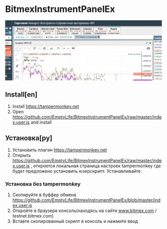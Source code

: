 # BitmexInstrumentPanelEx

![Image](https://github.com/EmptyLife/BitmexInstrumentPanelEx/blob/master/img.png)

## Install[en]
1. Install https://tampermonkey.net
2. Open https://github.com/EmptyLife/BitmexInstrumentPanelEx/raw/master/index.user.js and install

## Установка[ру]
1. Установить плагин https://tampermonkey.net
2. Открыть https://github.com/EmptyLife/BitmexInstrumentPanelEx/raw/master/index.user.js , откроется локальная страница настроек tampermonkey где будет предложено установить юзерскрипт. Устанавливайте.

### Установка без tampermonkey
1. Скопируйте в буффер обмена https://github.com/EmptyLife/BitmexInstrumentPanelEx/blob/master/index.user.js
2. Откройте в браузере консоль(находясь на сайте www.bitmex.com / testnet.bitmex.com) 
3. Вставте скопированный скрипт в консоль и нажмите ввод
